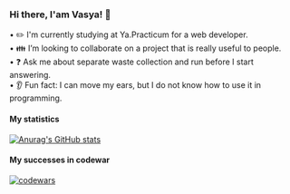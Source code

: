 ### Hi there, I'am Vasya! 👋

• :pencil2: I'm currently studying at Ya.Practicum for a web developer.  
• :family: I’m looking to collaborate on a project that is really useful to people.  
• :question: Ask me about separate waste collection and run before I start answering.  
• :ear: Fun fact: I can move my ears, but I do not know how to use it in programming.  
  
  
#### My statistics
[![Anurag's GitHub stats](https://github-readme-stats.vercel.app/api?username=vasily257)](https://github.com/anuraghazra/github-readme-stats)

#### My successes in codewar
[![codewars](https://www.codewars.com/users/VasilyKalmykov/badges/large)](https://www.codewars.com/users/VasilyKalmykov)   
